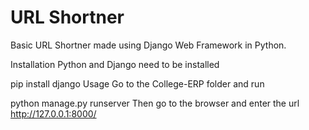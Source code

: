 # URL Shortner
 Basic URL Shortner made using Django Web Framework in Python.

 Installation
Python and Django need to be installed

pip install django
Usage
Go to the College-ERP folder and run

python manage.py runserver
Then go to the browser and enter the url http://127.0.0.1:8000/
